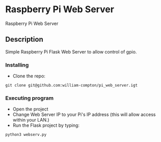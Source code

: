 # Raspberry Pi Web Server

Raspberry Pi Web Server

## Description

Simple Raspberry Pi Flask Web Server to allow control of gpio.

### Installing

- Clone the repo:

```
git clone git@github.com:william-compton/pi_web_server.igt
```

### Executing program

- Open the project
- Change Web Server IP to your Pi's IP address (this will allow access within your LAN.)
- Run the Flask project by typing:

```
python3 webserv.py
```